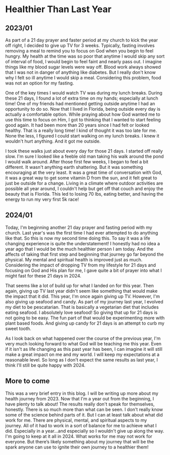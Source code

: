 # Healthier Than Last Year

## 2023/01

As part of a 21 day prayer and faster period at my church to kick the year off right, I decided to give up TV for 3 weeks. Typically, fasting involves removing a meal to remind you to focus on God when you begin to feel hungry. My health at the time was so poor that anytime I would skip any sort of interval of food, I would begin to feel faint and nearly pass out. I imagine things like my blood sugar levels were way off. Blood work always showed that I was not in danger of anything like diabetes. But I really don't know why I felt so ill anytime I would skip a meal. Considering this problem, food was not an option for my fasting.

One of the key times I would watch TV was during my lunch breaks. During these 21 days, I found a lot of extra time on my hands; especially at lunch time! One of my friends had mentioned getting outside anytime I had an opportunity to do so. Now that I lived in Florida, being outside every day is actually a comfortable option. While praying about how God wanted me to use this time to focus on Him, I got to thinking that I wanted to start feeling good again. It had been more than 20 years since I had felt or looked healthy. That is a really long time! I kind of thought it was too late for me. None the less, I figured I could start walking on my lunch breaks. I knew it wouldn't hurt anything. And it got me outside.

I took these walks just about every day for those 21 days. I started off really slow. I'm sure I looked like a feeble old man taking his walk around the pond I would walk around. After those first few weeks, I began to feel a bit different. It wasn't anything earth shattering. But it was something encouraging at the very least. It was a great time of conversation with God, it was a great way to get some vitamin D from the sun, and it felt great to just be outside for a change. Living in a climate where outdoor activities are possible all year around, I couldn't help but get off that couch and enjoy the beauty that is Florida. This led to losing 70 lbs, eating better, and having the energy to run my very first 5k race!

## 2024/01

Today, I'm beginning another 21 day prayer and fasting period with my church. Last year's was the first time I had ever attempted to do anything like that. So this is now my second time doing this. To say it was a life changing experience is quite the understatement! I honestly had no idea a year ago that I would be the much healthier person I am today. And the affects of taking that first step and beginning that journey go far beyond the physical. My mental and spiritual health is improved just as much. Considering the impact of dropping TV from my lifestyle for 21 days and focusing on God and His plan for me, I gave quite a bit of prayer into what I might fast for these 21 days in 2024.

That seems like a lot of build up for what I landed on for this year. Then again, giving up TV last year didn't seem like something that would make the impact that it did. This year, I'm once again giving up TV. However, I'm also giving up seafood and candy. As part of my journey last year, I evolved my diet to be pescatarian. That is basically a vegetarian diet that includes eating seafood. I absolutely love seafood! So giving that up for 21 days is not going to be easy. The fun part of that would be experimenting more with plant based foods. And giving up candy for 21 days is an attempt to curb my sweet tooth.

As I look back on what happened over the course of the previous year, I'm very much looking forward to what God will be teaching me this year. Even if it isn't as life changing as this past year has been, I can imagine it will still make a great impact on me and my world. I will keep my expectations at a reasonable level. So long as I don't expect the same results as last year, I think I'll still be quite happy with 2024.

## More to come

This was a very brief entry in this blog. I will be writing up more about my health journey from 2023. Now that I'm a year out from the beginning, I have plenty to talk about! The results really don't speak for themselves, honestly. There is so much more than what can be seen. I don't really know some of the science behind parts of it. But I can at least talk about what did work for me. There are physical, mental, and spiritual aspects to my journey. All of it had to work in a sort of balance for me to achieve what I did. Especially in a year...and especially so I wouldn't give up along the way. I'm going to keep at it all in 2024. What works for me may not work for everyone. But there’s likely something about my journey that will be the spark anyone can use to ignite their own journey to a healthier them!